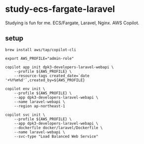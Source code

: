 # study-ecs-fargate-laravel
Studying is fun for me. ECS/Fargate, Laravel, Nginx. AWS Copilot.

## setup

```
brew install aws/tap/copilot-cli
```

```
export AWS_PROFILE="admin-role"
```

```
copilot app init dpk3-developers-laravel-webapi \
    --profile ${AWS_PROFILE} \
    --resource-tags created_date=`date '+%Y%m%d'`,created_by=${AWS_PROFILE}
```

```
copilot env init \
    --profile ${AWS_PROFILE} \
    --app dpk3-developers-laravel-webapi \
    --name laravel-webapi \
    --region ap-northeast-1
```

```
copilot svc init \
    --profile ${AWS_PROFILE} \
    --app dpk3-developers-laravel-webapi \
    --dockerfile docker/laravel/Dockerfile \
    --name laravel-webapi \
    --svc-type "Load Balanced Web Service"
```

